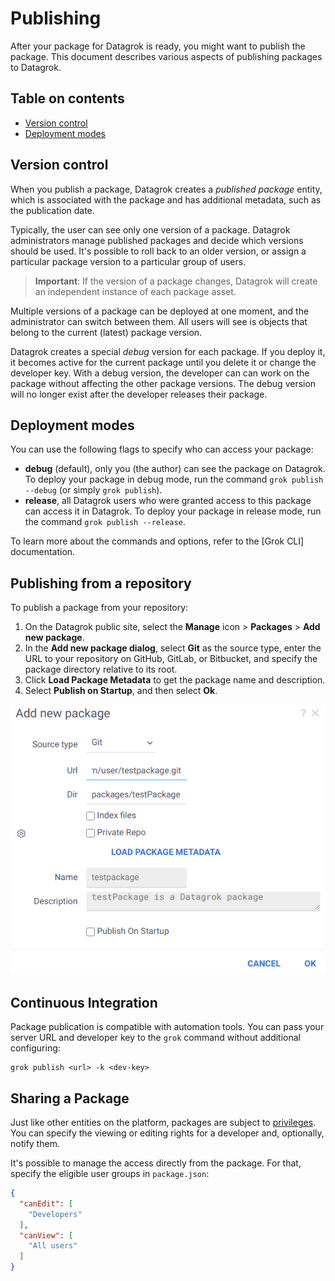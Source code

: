<!-- TITLE: Publishing -->
<!-- ORDER: 2 -->

# Publishing

After your package for Datagrok is ready, you might want to publish the package. This document describes various aspects 
of publishing packages to Datagrok.

## Table on contents

* [Version control](#version-control)
* [Deployment modes](#deployment-modes)

## Version control

When you publish a package, Datagrok creates a _published package_ entity, which is associated with the package and has 
additional metadata, such as the publication date.

Typically, the user can see only one version of a package. Datagrok administrators manage published packages and decide
which versions should be used. It's possible to roll back to an older version, or assign a particular package version to 
a particular group of users.

> **Important**: If the version of a package changes, Datagrok will create an independent instance of each package asset.

Multiple versions of a package can be deployed at one moment, and the administrator can switch between them. All users
will see is objects that belong to the current (latest) package version.

Datagrok creates a special _debug_ version for each package. If you deploy it, it becomes active for the current package 
until you delete it or change the developer key. With a debug version, the developer can can work on the package without
affecting the other package versions. The debug version will no longer exist after the developer releases their package.

## Deployment modes

You can use the following flags to specify who can access your package:

* **debug** (default), only you (the author) can see the package on Datagrok.
  To deploy your package in debug mode, run the command `grok publish --debug` (or simply `grok publish`).
* **release**, all Datagrok users who were granted access to this package can access it in Datagrok.
  To deploy your package in release mode, run the command `grok publish --release`.

To learn more about the commands and options, refer to the [Grok CLI] documentation.

## Publishing from a repository

To publish a package from your repository:

1. On the Datagrok public site, select the **Manage** icon > **Packages** > **Add new package**.
2. In the **Add new package dialog**, select **Git** as the source type, enter the URL to your repository on GitHub, 
   GitLab, or Bitbucket, and specify the package directory relative to its root.
3. Click **Load Package Metadata** to get the package name and description.
4. Select **Publish on Startup**, and then select **Ok**.

![](../git-publishing.png)

## Continuous Integration

Package publication is compatible with automation tools. You can pass your server URL and developer key to the `grok`
command without additional configuring:

```shell
grok publish <url> -k <dev-key>
```

## Sharing a Package

Just like other entities on the platform, packages are subject to [privileges](../../govern/security.md#privileges). You
can specify the viewing or editing rights for a developer and, optionally, notify them.

It's possible to manage the access directly from the package. For that, specify the eligible user groups in `package.json`:

```json
{
  "canEdit": [
    "Developers"
  ],
  "canView": [
    "All users"
  ]
}
```
